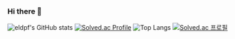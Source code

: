### Hi there 👋

<!--
**eldpf/eldpf** is a ✨ _special_ ✨ repository because its `README.md` (this file) appears on your GitHub profile.

Here are some ideas to get you started:

- 🔭 I’m currently working on ...
- 🌱 I’m currently learning ...
- 👯 I’m looking to collaborate on ...
- 🤔 I’m looking for help with ...
- 💬 Ask me about ...
- 📫 How to reach me: ...
- 😄 Pronouns: ...
- ⚡ Fun fact: ...
-->
![eldpf's GitHub stats](https://github-readme-stats.vercel.app/api?username=eldpf&show_icons=true&theme=dark)
[![Solved.ac Profile](http://mazassumnida.wtf/api/generate_badge?boj=eldpf)](https://solved.ac/eldpf)
![Top Langs](https://github-readme-stats.vercel.app/api/top-langs/?username=eldpf&layout=compact&theme=onedark)
[![Solved.ac 프로필](http://mazassumnida.wtf/api/v2/generate_badge?boj=eldpf)](https://solved.ac/eldpf)
